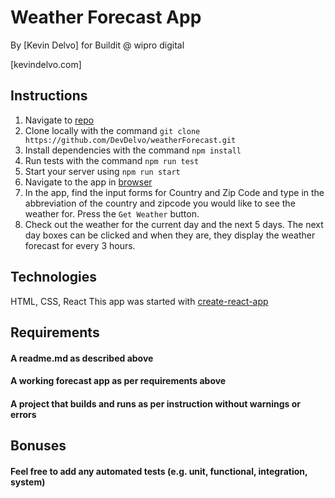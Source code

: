 # Weather Forecast App

By [Kevin Delvo] for Buildit @ wipro digital

[kevindelvo.com]

## Instructions

1. Navigate to [repo](https://gitbub.com/DevDelvo/weatherForecast)
2. Clone locally with the command `git clone https://github.com/DevDelvo/weatherForecast.git`
3. Install dependencies with the command `npm install`
4. Run tests with the command `npm run test`
5. Start your server using `npm run start`
6. Navigate to the app in [browser](http://localhost:3000)
7. In the app, find the input forms for Country and Zip Code and type in the abbreviation of the country and zipcode you would like to see the weather for. Press the `Get Weather` button.
8. Check out the weather for the current day and the next 5 days. The next day boxes can be clicked and when they are, they display the weather forecast for every 3 hours.

## Technologies
HTML, CSS, React
This app was started with [create-react-app](https://github.com/facebook/create-react-app)

## Requirements
#### A readme.md as described above
#### A working forecast app as per requirements above
#### A project that builds and runs as per instruction without warnings or errors

## Bonuses
#### Feel free to add any automated tests (e.g. unit, functional, integration, system)